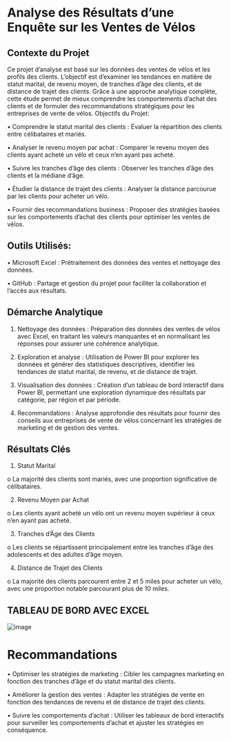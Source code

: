 # Analyse des Résultats d’une Enquête sur les Ventes de Vélos
## Contexte du Projet
Ce projet d’analyse est basé sur les données des ventes de vélos et les profils des clients. L’objectif est d’examiner les tendances en matière de statut marital, de revenu moyen, de tranches d’âge des clients, et de distance de trajet des clients. Grâce à une approche analytique complète, cette étude permet de mieux comprendre les comportements d’achat des clients et de formuler des recommandations stratégiques pour les entreprises de vente de vélos.
Objectifs du Projet:

•	Comprendre le statut marital des clients : Évaluer la répartition des clients entre célibataires et mariés.

•	Analyser le revenu moyen par achat : Comparer le revenu moyen des clients ayant acheté un vélo et ceux n’en ayant pas acheté.

•	Suivre les tranches d’âge des clients : Observer les tranches d’âge des clients et la médiane d’âge.

•	Étudier la distance de trajet des clients : Analyser la distance parcourue par les clients pour acheter un vélo.

•	Fournir des recommandations business : Proposer des stratégies basées sur les comportements d’achat des clients pour optimiser les ventes de vélos.

## Outils Utilisés:

•	Microsoft Excel : Prétraitement des données des ventes et nettoyage des données.

•	GitHub : Partage et gestion du projet pour faciliter la collaboration et l’accès aux résultats.

## Démarche Analytique
1.	Nettoyage des données : Préparation des données des ventes de vélos avec Excel, en traitant les valeurs manquantes et en normalisant les réponses pour assurer une cohérence analytique.

2.	Exploration et analyse : Utilisation de Power BI pour explorer les données et générer des statistiques descriptives, identifier les tendances de statut marital, de revenu, et de distance de trajet.

3.	Visualisation des données : Création d’un tableau de bord interactif dans Power BI, permettant une exploration dynamique des résultats par catégorie, par région et par période.

4.	Recommandations : Analyse approfondie des résultats pour fournir des conseils aux entreprises de vente de vélos concernant les stratégies de marketing et de gestion des ventes.

## Résultats Clés
1.	Statut Marital 

  o	La majorité des clients sont mariés, avec une proportion significative de célibataires.

2.	Revenu Moyen par Achat 

o	Les clients ayant acheté un vélo ont un revenu moyen supérieur à ceux n’en ayant pas acheté.

3.	Tranches d’Âge des Clients
   
o	Les clients se répartissent principalement entre les tranches d’âge des adolescents et des adultes d’âge moyen.

4.	Distance de Trajet des Clients
   
o	La majorité des clients parcourent entre 2 et 5 miles pour acheter un vélo, avec une proportion notable parcourant plus de 10 miles.

## TABLEAU DE BORD AVEC EXCEL

![image](https://github.com/user-attachments/assets/4dd79097-7368-4a43-ae48-35ec2bcd9aaa)


# Recommandations

•	Optimiser les stratégies de marketing : Cibler les campagnes marketing en fonction des tranches d’âge et du statut marital des clients.

•	Améliorer la gestion des ventes : Adapter les stratégies de vente en fonction des tendances de revenu et de distance de trajet des clients.

•	Suivre les comportements d’achat : Utiliser les tableaux de bord interactifs pour surveiller les comportements d’achat et ajuster les stratégies en conséquence.
